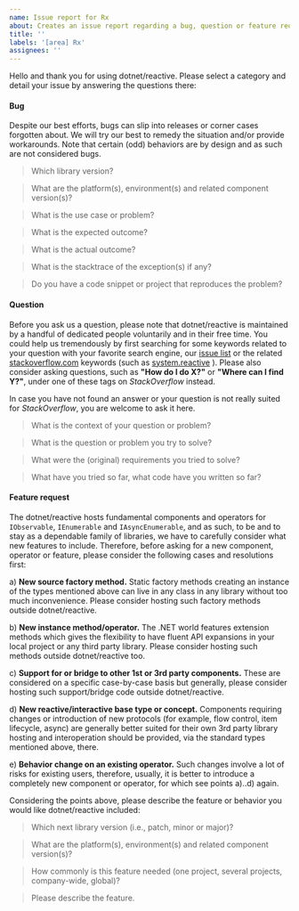 ```yaml
---
name: Issue report for Rx
about: Creates an issue report regarding a bug, question or feature request for Rx.NET
title: ''
labels: '[area] Rx'
assignees: ''
---
```

Hello and thank you for using dotnet/reactive. Please select a category and detail your issue by answering the questions there:

#### Bug

Despite our best efforts, bugs can slip into releases or corner cases forgotten about. We will try our best to remedy the situation
and/or provide workarounds. Note that certain (odd) behaviors are by design and as such are not considered bugs.

> Which library version?

> What are the platform(s), environment(s) and related component version(s)?

> What is the use case or problem?

> What is the expected outcome?

> What is the actual outcome?

> What is the stacktrace of the exception(s) if any?

> Do you have a code snippet or project that reproduces the problem?

#### Question

Before you ask us a question, please note that dotnet/reactive is maintained by a handful of dedicated people voluntarily and in their free time.
You could help us tremendously by first searching for some keywords related to your question with your favorite search engine,
our [issue list](https://github.com/dotnet/reactive/issues) or the related [stackoverflow.com](https://stackoverflow.com) keywords (such as
[system.reactive](https://stackoverflow.com/questions/tagged/system.reactive)
). Please also consider asking questions, such as **"How do I do X?"** or **"Where can I find Y?"**, under one of these tags on *StackOverflow* instead.

In case you have not found an answer or your question is not really suited for *StackOverflow*, you are welcome to ask it here.

> What is the context of your question or problem?

> What is the question or problem you try to solve?

> What were the (original) requirements you tried to solve?

> What have you tried so far, what code have you written so far?

#### Feature request

The dotnet/reactive hosts fundamental components and operators for `IObservable`, `IEnumerable` and `IAsyncEnumerable`, and as such, to be and
to stay as a dependable family of libraries, we have to carefully consider what new features to include. Therefore, before asking for a new component,
operator or feature, please consider the following cases and resolutions first:

a) **New source factory method.** Static factory methods creating an instance of the types mentioned above can live in any class in any library
without too much inconvenience. Please consider hosting such factory methods outside dotnet/reactive.

b) **New instance method/operator.** The .NET world features extension methods which gives the flexibility to have fluent API expansions in
your local project or any third party library. Please consider hosting such methods outside dotnet/reactive too.

c) **Support for or bridge to other 1st or 3rd party components.** These are considered on a specific case-by-case basis but generally,
please consider hosting such support/bridge code outside dotnet/reactive.

d) **New reactive/interactive base type or concept.** Components requiring changes or introduction of new protocols (for example, flow control,
item lifecycle, async) are generally better suited for their own 3rd party library hosting and interoperation should be provided, via the standard
types mentioned above, there.

e) **Behavior change on an existing operator.** Such changes involve a lot of risks for existing users, therefore, usually, it is better to introduce
a completely new component or operator, for which see points a)..d) again.

Considering the points above, please describe the feature or behavior you would like dotnet/reactive included:

> Which next library version (i.e., patch, minor or major)?

> What are the platform(s), environment(s) and related component version(s)?

> How commonly is this feature needed (one project, several projects, company-wide, global)?

> Please describe the feature.